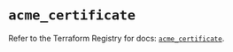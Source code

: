 # `acme_certificate`

Refer to the Terraform Registry for docs: [`acme_certificate`](https://registry.terraform.io/providers/vancluever/acme/2.32.1/docs/resources/certificate).
